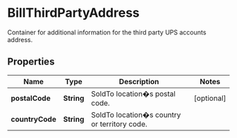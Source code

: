 

# BillThirdPartyAddress

Container for additional information for the third party UPS accounts address.

## Properties

| Name | Type | Description | Notes |
|------------ | ------------- | ------------- | -------------|
|**postalCode** | **String** | SoldTo location�s postal code. |  [optional] |
|**countryCode** | **String** | SoldTo location�s country or territory code. |  |



